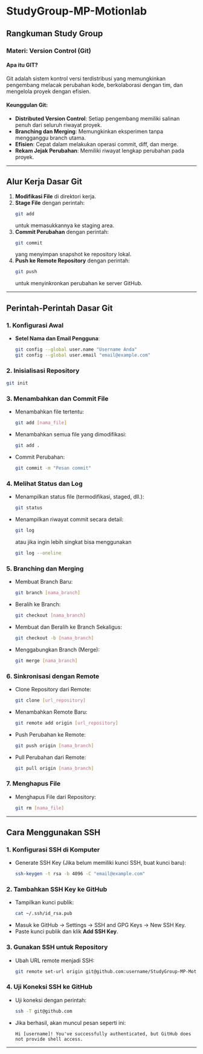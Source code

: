 
# StudyGroup-MP-Motionlab

## Rangkuman Study Group

### Materi: Version Control (Git)

#### Apa itu GIT?
Git adalah sistem kontrol versi terdistribusi yang memungkinkan pengembang melacak perubahan kode, berkolaborasi dengan tim, dan mengelola proyek dengan efisien.

#### Keunggulan Git:
- **Distributed Version Control**: Setiap pengembang memiliki salinan penuh dari seluruh riwayat proyek.
- **Branching dan Merging**: Memungkinkan eksperimen tanpa mengganggu branch utama.
- **Efisien**: Cepat dalam melakukan operasi commit, diff, dan merge.
- **Rekam Jejak Perubahan**: Memiliki riwayat lengkap perubahan pada proyek.

---

## Alur Kerja Dasar Git
1. **Modifikasi File** di direktori kerja.
2. **Stage File** dengan perintah:
   ```bash
   git add
   ```
   untuk memasukkannya ke staging area.
3. **Commit Perubahan** dengan perintah:
   ```bash
   git commit
   ```
   yang menyimpan snapshot ke repository lokal.
4. **Push ke Remote Repository** dengan perintah:
   ```bash
   git push
   ```
   untuk menyinkronkan perubahan ke server GitHub.

---

## Perintah-Perintah Dasar Git

### 1. **Konfigurasi Awal**
- **Setel Nama dan Email Pengguna**:
  ```bash
  git config --global user.name "Username Anda"
  git config --global user.email "email@example.com"
  ```

### 2. **Inisialisasi Repository**
```bash
git init
```

### 3. **Menambahkan dan Commit File**
- Menambahkan file tertentu:
  ```bash
  git add [nama_file]
  ```
- Menambahkan semua file yang dimodifikasi:
  ```bash
  git add .
  ```
- Commit Perubahan:
  ```bash
  git commit -m "Pesan commit"
  ```

### 4. **Melihat Status dan Log**
- Menampilkan status file (termodifikasi, staged, dll.):
  ```bash
  git status
  ```
- Menampilkan riwayat commit secara detail:
  ```bash
  git log
  ```
  atau jika ingin lebih singkat bisa menggunakan
  ```bash
  git log --oneline
  ```

### 5. **Branching dan Merging**
- Membuat Branch Baru:
  ```bash
  git branch [nama_branch]
  ```
- Beralih ke Branch:
  ```bash
  git checkout [nama_branch]
  ```
- Membuat dan Beralih ke Branch Sekaligus:
  ```bash
  git checkout -b [nama_branch]
  ```
- Menggabungkan Branch (Merge):
  ```bash
  git merge [nama_branch]
  ```

### 6. **Sinkronisasi dengan Remote**
- Clone Repository dari Remote:
  ```bash
  git clone [url_repository]
  ```
- Menambahkan Remote Baru:
  ```bash
  git remote add origin [url_repository]
  ```
- Push Perubahan ke Remote:
  ```bash
  git push origin [nama_branch]
  ```
- Pull Perubahan dari Remote:
  ```bash
  git pull origin [nama_branch]
  ```

### 7. **Menghapus File**
- Menghapus File dari Repository:
  ```bash
  git rm [nama_file]
  ```

---

## Cara Menggunakan SSH

### 1. **Konfigurasi SSH di Komputer**
- Generate SSH Key (Jika belum memiliki kunci SSH, buat kunci baru):
  ```bash
  ssh-keygen -t rsa -b 4096 -C "email@example.com"
  ```

### 2. **Tambahkan SSH Key ke GitHub**
- Tampilkan kunci publik:
  ```bash
  cat ~/.ssh/id_rsa.pub 
  ```
- Masuk ke GitHub -> Settings -> SSH and GPG Keys -> New SSH Key.
- Paste kunci publik dan klik **Add SSH Key**.

### 3. **Gunakan SSH untuk Repository**
- Ubah URL remote menjadi SSH:
  ```bash
  git remote set-url origin git@github.com:username/StudyGroup-MP-Motionlab.git
  ```

### 4. **Uji Koneksi SSH ke GitHub**
- Uji koneksi dengan perintah:
  ```bash
  ssh -T git@github.com
  ```
- Jika berhasil, akan muncul pesan seperti ini:
  ```
  Hi [username]! You've successfully authenticated, but GitHub does not provide shell access.
  ```

---

